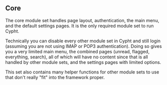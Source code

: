 ## Core

The core module set handles page layout, authentication, the main menu, and the
default settings pages. It is the only required module set to run Cypht.

Technically you can disable every other module set in Cypht and still login
(assuming you are not using IMAP or POP3 authentication). Doing so gives you a
very limited main menu, the combined pages (unread, flagged, everything,
search), all of which will have no content since that is all handled by other
module sets, and the settings pages with limited options.

This set also contains many helper functions for other module sets to use that
don't really "fit" into the framework proper. 
